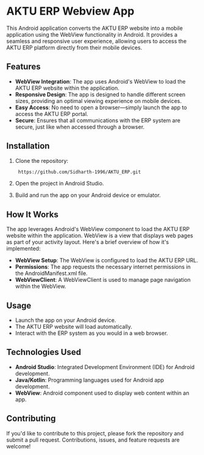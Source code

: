 # AKTU ERP Webview App

This Android application converts the AKTU ERP website into a mobile application using the WebView functionality in Android. It provides a seamless and responsive user experience, allowing users to access the AKTU ERP platform directly from their mobile devices.

## Features

- **WebView Integration**: The app uses Android's WebView to load the AKTU ERP website within the application.
- **Responsive Design**: The app is designed to handle different screen sizes, providing an optimal viewing experience on mobile devices.
- **Easy Access**: No need to open a browser—simply launch the app to access the AKTU ERP portal.
- **Secure**: Ensures that all communications with the ERP system are secure, just like when accessed through a browser.

## Installation

1. Clone the repository:
   ```bash
    https://github.com/Sidharth-1996/AKTU_ERP.git
   ```

2. Open the project in Android Studio.

3. Build and run the app on your Android device or emulator.

## How It Works

The app leverages Android's WebView component to load the AKTU ERP website within the application. WebView is a view that displays web pages as part of your activity layout. Here's a brief overview of how it's implemented:

- **WebView Setup**: The WebView is configured to load the AKTU ERP URL.
- **Permissions**: The app requests the necessary internet permissions in the AndroidManifest.xml file.
- **WebViewClient**: A WebViewClient is used to manage page navigation within the WebView.

## Usage

- Launch the app on your Android device.
- The AKTU ERP website will load automatically.
- Interact with the ERP system as you would in a web browser.

## Technologies Used

- **Android Studio**: Integrated Development Environment (IDE) for Android development.
- **Java/Kotlin**: Programming languages used for Android app development.
- **WebView**: Android component used to display web content within an app.

## Contributing

If you'd like to contribute to this project, please fork the repository and submit a pull request. Contributions, issues, and feature requests are welcome!


